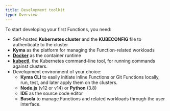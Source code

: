 ```yaml
---
title: Development toolkit
type: Overview
---
```


To start developing your first Functions, you need:

- Self-hosted **Kubernetes cluster** and the **KUBECONFIG** file to authenticate to the cluster
- **Kyma** as the platform for managing the Function-related workloads
- [**Docker**](https://www.docker.com/) as the container runtime
- [**kubectl**](https://kubernetes.io/docs/reference/kubectl/kubectl/), the Kubernetes command-line tool, for running commands against clusters.
- Development environment of your choice:
   - **Kyma CLI** to easily initiate inline Functions or Git Functions locally, run, test, and later apply them on the clusters.
   - **Node.js** (v12 or v14) or **Python** (3.8)
   - **IDE** as the source code editor
   - **Busola** to manage Functions and related workloads through the user interface.
